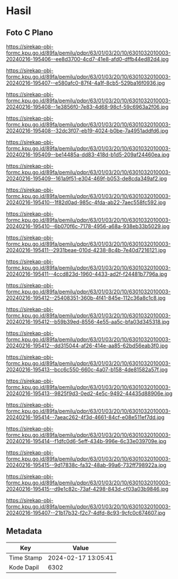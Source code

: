 # Hasil

## Foto C Plano

https://sirekap-obj-formc.kpu.go.id/89fa/pemilu/pdpr/63/01/03/20/10/6301032010003-20240216-195406--ee8d3700-4cd7-41e8-afd0-dffb44ed82d4.jpg

https://sirekap-obj-formc.kpu.go.id/89fa/pemilu/pdpr/63/01/03/20/10/6301032010003-20240216-195407--e580afc0-87f4-4a1f-8cb5-529ba16f0936.jpg

https://sirekap-obj-formc.kpu.go.id/89fa/pemilu/pdpr/63/01/03/20/10/6301032010003-20240216-195408--1e3856f0-7e83-4d68-98cf-59c6963a2f06.jpg

https://sirekap-obj-formc.kpu.go.id/89fa/pemilu/pdpr/63/01/03/20/10/6301032010003-20240216-195408--32dc3f07-eb19-4024-b0be-7a4951addfd6.jpg

https://sirekap-obj-formc.kpu.go.id/89fa/pemilu/pdpr/63/01/03/20/10/6301032010003-20240216-195409--be14485a-dd83-418d-b1d5-209af24460ea.jpg

https://sirekap-obj-formc.kpu.go.id/89fa/pemilu/pdpr/63/01/03/20/10/6301032010003-20240216-195409--161a9f51-e304-469f-b053-de8cda349af2.jpg

https://sirekap-obj-formc.kpu.go.id/89fa/pemilu/pdpr/63/01/03/20/10/6301032010003-20240216-195410--1f82d0ad-985c-4fda-ab22-7aec558fc592.jpg

https://sirekap-obj-formc.kpu.go.id/89fa/pemilu/pdpr/63/01/03/20/10/6301032010003-20240216-195410--6b070f6c-7178-4956-a68a-938eb33b5029.jpg

https://sirekap-obj-formc.kpu.go.id/89fa/pemilu/pdpr/63/01/03/20/10/6301032010003-20240216-195411--2931beae-010d-4238-8c4b-7e40d7216121.jpg

https://sirekap-obj-formc.kpu.go.id/89fa/pemilu/pdpr/63/01/03/20/10/6301032010003-20240216-195411--4ccd823d-1960-4433-ad2f-f24481b7796a.jpg

https://sirekap-obj-formc.kpu.go.id/89fa/pemilu/pdpr/63/01/03/20/10/6301032010003-20240216-195412--25408351-360b-4f41-845e-112c36a8c1c8.jpg

https://sirekap-obj-formc.kpu.go.id/89fa/pemilu/pdpr/63/01/03/20/10/6301032010003-20240216-195412--b59b39ed-8556-4e55-aa5c-bfa03d345318.jpg

https://sirekap-obj-formc.kpu.go.id/89fa/pemilu/pdpr/63/01/03/20/10/6301032010003-20240216-195412--dd315044-af26-414e-aa85-62bd56eab3f0.jpg

https://sirekap-obj-formc.kpu.go.id/89fa/pemilu/pdpr/63/01/03/20/10/6301032010003-20240216-195413--bcc6c550-660c-4a07-b158-4de81582a57f.jpg

https://sirekap-obj-formc.kpu.go.id/89fa/pemilu/pdpr/63/01/03/20/10/6301032010003-20240216-195413--9825f9d3-0ed2-4e5c-9492-44435d88906e.jpg

https://sirekap-obj-formc.kpu.go.id/89fa/pemilu/pdpr/63/01/03/20/10/6301032010003-20240216-195414--7aeac262-4f3d-4661-84cf-e08e511ef7dd.jpg

https://sirekap-obj-formc.kpu.go.id/89fa/pemilu/pdpr/63/01/03/20/10/6301032010003-20240216-195414--f1dfc0d6-5eff-434b-996e-6c33e039709e.jpg

https://sirekap-obj-formc.kpu.go.id/89fa/pemilu/pdpr/63/01/03/20/10/6301032010003-20240216-195415--9d17838c-fa32-48ab-99a6-732ff798922a.jpg

https://sirekap-obj-formc.kpu.go.id/89fa/pemilu/pdpr/63/01/03/20/10/6301032010003-20240216-195415--d9e1c82c-73af-4298-843d-cf03a03b9846.jpg

https://sirekap-obj-formc.kpu.go.id/89fa/pemilu/pdpr/63/01/03/20/10/6301032010003-20240216-195407--21b17b32-f2c7-4dfd-8c93-9cfc0c674607.jpg


## Metadata

| Key        | Value               |
| ---------- | ------------------- |
| Time Stamp | 2024-02-17 13:05:41 |
| Kode Dapil | 6302                |



